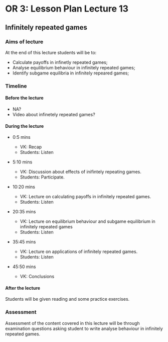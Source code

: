 # OR 3: Lesson Plan Lecture 13
## Infinitely repeated games

### Aims of lecture

At the end of this lecture students will be to:

- Calculate payoffs in infinetly repeated games;
- Analyse equilibrium behaviour in infinitely repeated games;
- Identify subgame equilibria in infinitely repeared games;

### Timeline

#### Before the lecture

- NA?
- Video about infinetely repeated games?

#### During the lecture

- 0:5 mins

    - VK: Recap
    - Students: Listen

- 5:10 mins

    - VK: Discussion about effects of inifintely repeating games.
    - Students: Participate.

- 10:20 mins

    - VK: Lecture on calculating payoffs in infinitely repeated games.
    - Students: Listen

- 20:35 mins

    - VK: Lecture on equilibrium behaviour and subgame equilibrium in infinitely repeated games
    - Students: Listen 

- 35:45 mins

    - VK: Lecture on applications of infinitely repeated games.
    - Students: Listen

- 45:50 mins

    - VK: Conclusions

#### After the lecture

Students will be given reading and some practice exercises.
### Assessment

Assessment of the content covered in this lecture will be through examination questions asking student to write analyse behaviour in infinitely repeated games. 
